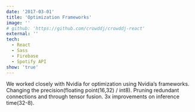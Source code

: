 ```yaml
---
date: '2017-03-01'
title: 'Optimization Frameworks'
image: ''
# github: 'https://github.com/crowddj/crowddj-react'
external: ''
tech:
  - React
  - Sass
  - Firebase
  - Spotify API
show: 'true'
---
```


We worked closely with Nvidia for optimization using Nvidia’s frameworks.
Changing the precision(floating point(16,32) / int8).
Pruning redundant connections and through tensor fusion.
3x improvements on inference time(32-8).
